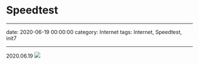 #  Speedtest
--- 
date: 2020-06-19 00:00:00
category: Internet
tags: Internet, Speedtest, init7
<hr>

2020.06.19
![](https://kissel.ch/ict/images/internet_speed_200619.png)

